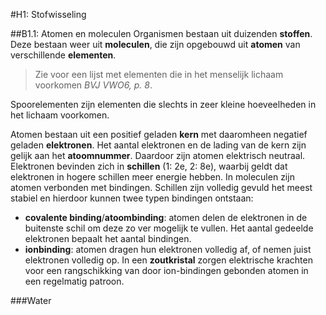 #H1: Stofwisseling

##B1.1: Atomen en moleculen
Organismen bestaan uit duizenden **stoffen**. Deze bestaan weer uit **moleculen**, die zijn opgebouwd uit **atomen** van verschillende **elementen**.

> Zie voor een lijst met elementen die in het menselijk lichaam voorkomen *BVJ VWO6, p. 8*.

Spoorelementen zijn elementen die slechts in zeer kleine hoeveelheden in het lichaam voorkomen.

Atomen bestaan uit een positief geladen **kern** met daaromheen negatief geladen **elektronen**. Het aantal elektronen en de lading van de kern zijn gelijk aan het **atoomnummer**. Daardoor zijn atomen elektrisch neutraal. Elektronen bevinden zich in **schillen** (1: 2e, 2: 8e), waarbij geldt dat elektronen in hogere schillen meer energie hebben. In moleculen zijn atomen verbonden met bindingen. Schillen zijn volledig gevuld het meest stabiel en hierdoor kunnen twee typen bindingen ontstaan:

  * **covalente binding**/**atoombinding**: atomen delen de elektronen in de buitenste schil om deze zo ver mogelijk te vullen. Het aantal gedeelde elektronen bepaalt het aantal bindingen.
  * **ionbinding**: atomen dragen hun elektronen volledig af, of nemen juist elektronen volledig op. In een **zoutkristal** zorgen elektrische krachten voor een rangschikking van door ion-bindingen gebonden atomen in een regelmatig patroon.

###Water
